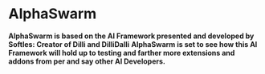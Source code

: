 # AlphaSwarm

**AlphaSwarm is based on the AI Framework presented and developed by Softles: Creator of Dilli and DilliDalli**
**AlphaSwarm is set to see how this AI Framework will hold up to testing and farther more extensions and addons from per and say other AI Developers.**